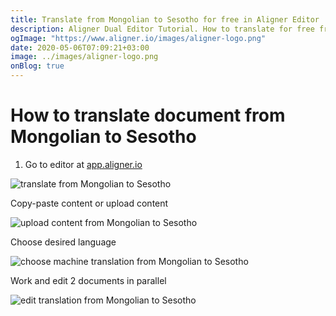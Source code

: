 ```yaml
---
title: Translate from Mongolian to Sesotho for free in Aligner Editor
description: Aligner Dual Editor Tutorial. How to translate for free from Mongolian to Sesotho. Aligner is multilingual document management platform. 
ogImage: "https://www.aligner.io/images/aligner-logo.png"
date: 2020-05-06T07:09:21+03:00
image: ../images/aligner-logo.png
onBlog: true
---
```


# How to translate document from Mongolian to Sesotho

1. Go to editor at [app.aligner.io](https://app.aligner.io "Aligner App web page")

![translate from Mongolian to Sesotho](../aligner-blank-editor.png "translate from Mongolian to Sesotho")

Copy-paste content or upload content

![upload content from Mongolian to Sesotho](../aligner-uploaded-document.png "upload content from Mongolian to Sesotho")

Choose desired language

![choose machine translation from Mongolian to Sesotho](../aligner-language-dropdown.png "choose machine translation from Mongolian to Sesotho")

Work and edit 2 documents in parallel

![edit translation from Mongolian to Sesotho](../aligner-double-sitded-editor.png "edit translation from Mongolian to Sesotho")

